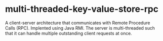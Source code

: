 # multi-threaded-key-value-store-rpc
A client-server architecture that communicates with Remote Procedure Calls (RPC). Implented using Java RMI. The server is multi-threaded such that it can handle multiple outstanding client requests at once.
